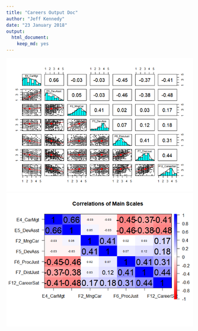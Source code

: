 ```yaml
---
title: "Careers Output Doc"
author: "Jeff Kennedy"
date: "23 January 2018"
output: 
  html_document: 
    keep_md: yes
---
```







![](CareersReport_files/figure-html/correlation_plots-1.png)<!-- -->![](CareersReport_files/figure-html/correlation_plots-2.png)<!-- -->



